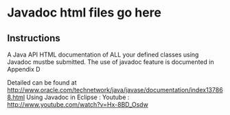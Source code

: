 # Javadoc html files go here

## Instructions

A Java API HTML documentation of ALL your defined classes
using Javadoc mustbe submitted. The use of javadoc feature is
documented in Appendix D

Detailed can be found at http://www.oracle.com/technetwork/java/javase/documentation/index137868.html
Using Javadoc in Eclipse : Youtube : http://www.youtube.com/watch?v=Hx-8BD_Osdw
